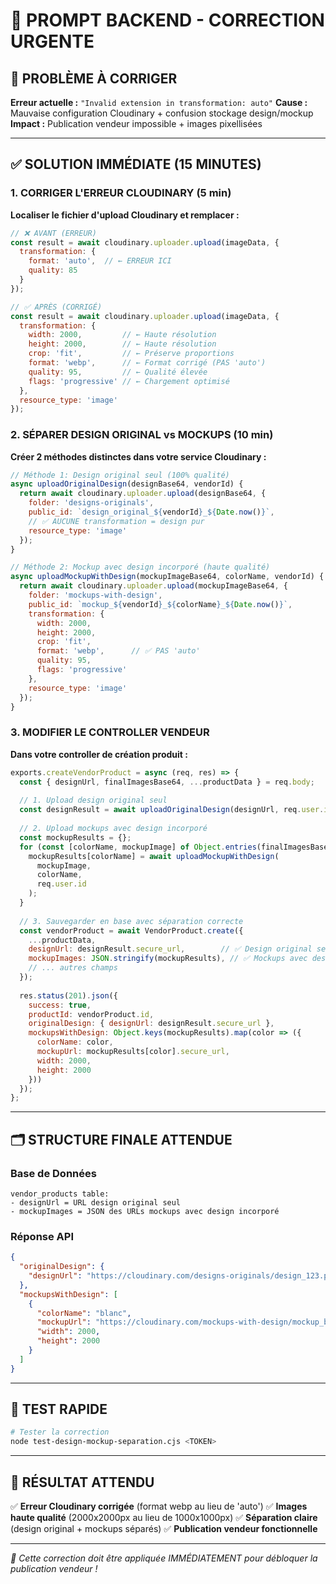 # 🚨 PROMPT BACKEND - CORRECTION URGENTE

## 🎯 PROBLÈME À CORRIGER

**Erreur actuelle :** `"Invalid extension in transformation: auto"`
**Cause :** Mauvaise configuration Cloudinary + confusion stockage design/mockup
**Impact :** Publication vendeur impossible + images pixellisées

---

## ✅ SOLUTION IMMÉDIATE (15 MINUTES)

### 1. CORRIGER L'ERREUR CLOUDINARY (5 min)

**Localiser le fichier d'upload Cloudinary et remplacer :**

```javascript
// ❌ AVANT (ERREUR)
const result = await cloudinary.uploader.upload(imageData, {
  transformation: {
    format: 'auto',  // ← ERREUR ICI
    quality: 85
  }
});

// ✅ APRÈS (CORRIGÉ)
const result = await cloudinary.uploader.upload(imageData, {
  transformation: {
    width: 2000,         // ← Haute résolution
    height: 2000,        // ← Haute résolution
    crop: 'fit',         // ← Préserve proportions
    format: 'webp',      // ← Format corrigé (PAS 'auto')
    quality: 95,         // ← Qualité élevée
    flags: 'progressive' // ← Chargement optimisé
  },
  resource_type: 'image'
});
```

### 2. SÉPARER DESIGN ORIGINAL vs MOCKUPS (10 min)

**Créer 2 méthodes distinctes dans votre service Cloudinary :**

```javascript
// Méthode 1: Design original seul (100% qualité)
async uploadOriginalDesign(designBase64, vendorId) {
  return await cloudinary.uploader.upload(designBase64, {
    folder: 'designs-originals',
    public_id: `design_original_${vendorId}_${Date.now()}`,
    // ✅ AUCUNE transformation = design pur
    resource_type: 'image'
  });
}

// Méthode 2: Mockup avec design incorporé (haute qualité)
async uploadMockupWithDesign(mockupImageBase64, colorName, vendorId) {
  return await cloudinary.uploader.upload(mockupImageBase64, {
    folder: 'mockups-with-design',
    public_id: `mockup_${vendorId}_${colorName}_${Date.now()}`,
    transformation: {
      width: 2000,
      height: 2000,
      crop: 'fit',
      format: 'webp',      // ✅ PAS 'auto'
      quality: 95,
      flags: 'progressive'
    },
    resource_type: 'image'
  });
}
```

### 3. MODIFIER LE CONTROLLER VENDEUR

**Dans votre controller de création produit :**

```javascript
exports.createVendorProduct = async (req, res) => {
  const { designUrl, finalImagesBase64, ...productData } = req.body;
  
  // 1. Upload design original seul
  const designResult = await uploadOriginalDesign(designUrl, req.user.id);
  
  // 2. Upload mockups avec design incorporé
  const mockupResults = {};
  for (const [colorName, mockupImage] of Object.entries(finalImagesBase64)) {
    mockupResults[colorName] = await uploadMockupWithDesign(
      mockupImage, 
      colorName, 
      req.user.id
    );
  }
  
  // 3. Sauvegarder en base avec séparation correcte
  const vendorProduct = await VendorProduct.create({
    ...productData,
    designUrl: designResult.secure_url,        // ✅ Design original seul
    mockupImages: JSON.stringify(mockupResults), // ✅ Mockups avec design
    // ... autres champs
  });
  
  res.status(201).json({
    success: true,
    productId: vendorProduct.id,
    originalDesign: { designUrl: designResult.secure_url },
    mockupsWithDesign: Object.keys(mockupResults).map(color => ({
      colorName: color,
      mockupUrl: mockupResults[color].secure_url,
      width: 2000,
      height: 2000
    }))
  });
};
```

---

## 🗂️ STRUCTURE FINALE ATTENDUE

### Base de Données
```
vendor_products table:
- designUrl = URL design original seul
- mockupImages = JSON des URLs mockups avec design incorporé
```

### Réponse API
```json
{
  "originalDesign": {
    "designUrl": "https://cloudinary.com/designs-originals/design_123.png"
  },
  "mockupsWithDesign": [
    {
      "colorName": "blanc",
      "mockupUrl": "https://cloudinary.com/mockups-with-design/mockup_blanc_123.webp",
      "width": 2000,
      "height": 2000
    }
  ]
}
```

---

## 🧪 TEST RAPIDE

```bash
# Tester la correction
node test-design-mockup-separation.cjs <TOKEN>
```

---

## 🎯 RÉSULTAT ATTENDU

✅ **Erreur Cloudinary corrigée** (format webp au lieu de 'auto')
✅ **Images haute qualité** (2000x2000px au lieu de 1000x1000px)
✅ **Séparation claire** (design original + mockups séparés)
✅ **Publication vendeur fonctionnelle**

---

*🚨 Cette correction doit être appliquée IMMÉDIATEMENT pour débloquer la publication vendeur !* 